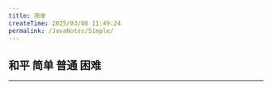 ```yaml
---
title: 简单
createTime: 2025/03/08 11:49:24
permalink: /JavaNotes/Simple/
---
```

## 和平 **简单** 普通 困难
---